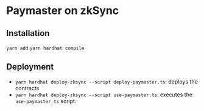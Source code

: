 # Paymaster on zkSync

## Installation

`yarn add`
`yarn hardhat compile`

## Deployment

- `yarn hardhat deploy-zksync --script deploy-paymaster.ts`: deploys the contracts
- `yarn hardhat deploy-zksync --script use-paymaster.ts`: executes the `use-paymaster.ts` script.
